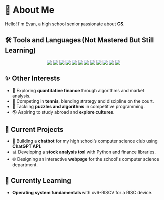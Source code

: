# 🌟 About Me

Hello! I'm Evan, a high school senior passionate about **CS**.

## 🛠️ Tools and Languages (Not Mastered But Still Learning)

<p align="center">
  <img src="https://img.shields.io/badge/-Python-3776AB?logo=python&logoColor=white&style=flat-square" />
  <img src="https://img.shields.io/badge/-Java-007396?logo=java&logoColor=white&style=flat-square" />
  <img src="https://img.shields.io/badge/-C-00599C?logo=c&logoColor=white&style=flat-square" />
  <img src="https://img.shields.io/badge/-JavaScript-F7DF1E?logo=javascript&logoColor=black&style=flat-square" />
  <img src="https://img.shields.io/badge/-HTML5-E34F26?logo=html5&logoColor=white&style=flat-square" />
  <img src="https://img.shields.io/badge/-CSS3-1572B6?logo=css3&logoColor=white&style=flat-square" />
  <img src="https://img.shields.io/badge/-Pandas-150458?logo=pandas&logoColor=white&style=flat-square" />
  <img src="https://img.shields.io/badge/-Matplotlib-2088FF?logo=plotly&logoColor=white&style=flat-square" />
  <img src="https://img.shields.io/badge/-Django-092E20?logo=django&logoColor=white&style=flat-square" />
  <img src="https://img.shields.io/badge/-Linux-FCC624?logo=linux&logoColor=black&style=flat-square" />
  <img src="https://img.shields.io/badge/-Git-F05032?logo=git&logoColor=white&style=flat-square" />
  <img src="https://img.shields.io/badge/-VS_Code-007ACC?logo=visual-studio-code&logoColor=white&style=flat-square" />
</p>

## ✨ Other Interests

- 🔢 Exploring **quantitative finance** through algorithms and market analysis.
- 🎾 Competing in **tennis**, blending strategy and discipline on the court.
- 🧩 Tackling **puzzles and algorithms** in competitive programming.
- 🌎 Aspiring to study abroad and **explore cultures**.

## 🔭 Current Projects

- 🚀 Building a **chatbot** for my high school’s computer science club using **ChatGPT API**.
- 📊 Developing a **stock analysis tool** with Python and finance libraries.
- 🌐 Designing an interactive **webpage** for the school's computer science department.

## 🌱 Currently Learning

- **Operating system fundamentals** with xv6-RISCV for a RISC device.
